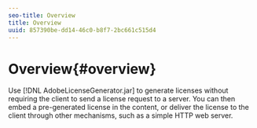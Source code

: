 ```yaml
---
seo-title: Overview
title: Overview
uuid: 857390be-dd14-46c0-b8f7-2bc661c515d4
---
```


# Overview{#overview}

Use [!DNL AdobeLicenseGenerator.jar] to generate licenses without requiring the client to send a license request to a server. You can then embed a pre-generated license in the content, or deliver the license to the client through other mechanisms, such as a simple HTTP web server. 
